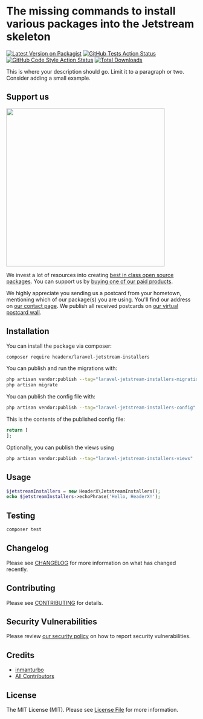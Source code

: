 # The missing commands to install various packages into the Jetstream skeleton

[![Latest Version on Packagist](https://img.shields.io/packagist/v/headerx/laravel-jetstream-installers.svg?style=flat-square)](https://packagist.org/packages/headerx/laravel-jetstream-installers)
[![GitHub Tests Action Status](https://img.shields.io/github/workflow/status/headerx/laravel-jetstream-installers/run-tests?label=tests)](https://github.com/headerx/laravel-jetstream-installers/actions?query=workflow%3Arun-tests+branch%3Amain)
[![GitHub Code Style Action Status](https://img.shields.io/github/workflow/status/headerx/laravel-jetstream-installers/Check%20&%20fix%20styling?label=code%20style)](https://github.com/headerx/laravel-jetstream-installers/actions?query=workflow%3A"Check+%26+fix+styling"+branch%3Amain)
[![Total Downloads](https://img.shields.io/packagist/dt/headerx/laravel-jetstream-installers.svg?style=flat-square)](https://packagist.org/packages/headerx/laravel-jetstream-installers)

This is where your description should go. Limit it to a paragraph or two. Consider adding a small example.

## Support us

[<img src="https://github-ads.s3.eu-central-1.amazonaws.com/laravel-jetstream-installers.jpg?t=1" width="419px" />](https://spatie.be/github-ad-click/laravel-jetstream-installers)

We invest a lot of resources into creating [best in class open source packages](https://spatie.be/open-source). You can support us by [buying one of our paid products](https://spatie.be/open-source/support-us).

We highly appreciate you sending us a postcard from your hometown, mentioning which of our package(s) you are using. You'll find our address on [our contact page](https://spatie.be/about-us). We publish all received postcards on [our virtual postcard wall](https://spatie.be/open-source/postcards).

## Installation

You can install the package via composer:

```bash
composer require headerx/laravel-jetstream-installers
```

You can publish and run the migrations with:

```bash
php artisan vendor:publish --tag="laravel-jetstream-installers-migrations"
php artisan migrate
```

You can publish the config file with:

```bash
php artisan vendor:publish --tag="laravel-jetstream-installers-config"
```

This is the contents of the published config file:

```php
return [
];
```

Optionally, you can publish the views using

```bash
php artisan vendor:publish --tag="laravel-jetstream-installers-views"
```

## Usage

```php
$jetstreamInstallers = new HeaderX\JetstreamInstallers();
echo $jetstreamInstallers->echoPhrase('Hello, HeaderX!');
```

## Testing

```bash
composer test
```

## Changelog

Please see [CHANGELOG](CHANGELOG.md) for more information on what has changed recently.

## Contributing

Please see [CONTRIBUTING](.github/CONTRIBUTING.md) for details.

## Security Vulnerabilities

Please review [our security policy](../../security/policy) on how to report security vulnerabilities.

## Credits

- [inmanturbo](https://github.com/headerx)
- [All Contributors](../../contributors)

## License

The MIT License (MIT). Please see [License File](LICENSE.md) for more information.
